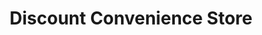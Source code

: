 ---
title: "Discount Convenience Store"
url: /grimsby/discount-convenience-store/
shop: Lebensmittel
---